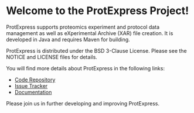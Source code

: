 Welcome to the ProtExpress Project!
====================================

ProtExpress supports proteomics experiment and protocol data management as well as eXperimental Archive (XAR) file creation.
It is developed in Java and requires Maven for building.

ProtExpress is distributed under the BSD 3-Clause License. Please see the NOTICE and LICENSE files for details.

You will find more details about ProtExpress in the following links:


 * [Code Repository](https://github.com/NCIP/prot-express)
 * [Issue Tracker](https://gforge.nci.nih.gov/tracker/?atid=1316&group_id=327&func=browse)
 * [Documentation](https://wiki.nci.nih.gov/display/CommonProjects/protExpress+Documentation+Index)
 
Please join us in further developing and improving ProtExpress.
